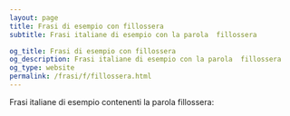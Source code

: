 ```yaml
---
layout: page
title: Frasi di esempio con fillossera 
subtitle: Frasi italiane di esempio con la parola  fillossera

og_title: Frasi di esempio con fillossera 
og_description: Frasi italiane di esempio con la parola  fillossera
og_type: website
permalink: /frasi/f/fillossera.html
---
```


Frasi italiane di esempio contenenti la parola fillossera:


